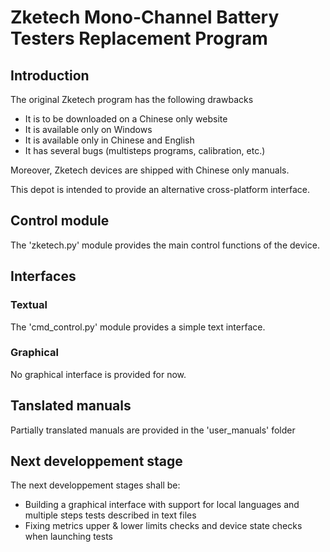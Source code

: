 # Zketech Mono-Channel Battery Testers Replacement Program

## Introduction

The original Zketech program has the following drawbacks
- It is to be downloaded on a Chinese only website
- It is available only on Windows
- It is available only in Chinese and English
- It has several bugs (multisteps programs, calibration, etc.)

Moreover, Zketech devices are shipped with Chinese only manuals.

This depot is intended to provide an alternative cross-platform interface.

## Control module

The 'zketech.py' module provides the main control functions of the device.

## Interfaces

### Textual

The 'cmd_control.py' module provides a simple text interface.

### Graphical

No graphical interface is provided for now.

## Tanslated manuals

Partially translated manuals are provided in the 'user_manuals' folder

## Next developpement stage

The next developpement stages shall be:
- Building a graphical interface with support for local languages and multiple steps tests described in text files
- Fixing metrics upper & lower limits checks and device state checks  when launching tests
